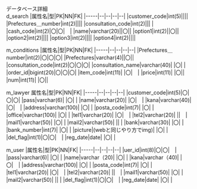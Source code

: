 データベース詳細<br>
d_search
|属性名|型|PK|NN|FK|
|-----|--|--|--|--|
|customer_code|int(5)||||
|Prefectures＿number|int(2)||||
|consultation_code|int(2)||| |
|cash_code|int(2)|〇|〇|　|
|name|varchar(20)||〇||
|option1|int(2)||〇||
|option2|int(2)||||
|option3|int(2)||||
|option4|int(2)||||

m_conditions
|属性名|型|PK|NN|FK|
|-----|--|--|--|--|
|Prefectures＿number|int(2)|〇|〇|〇|
|Prefectures|varchar(4)||〇||
|consultation_code|int(2)|〇|〇|〇|
|consultation_name|varchar(40)| |〇| |
|order_id|bigint(20)|〇|〇|〇|
|item_code|int(11)| |〇|　|
|price|int(11)| |〇||
|num|int(11)| |〇||

m_lawyer
属性名|型|PK|NN|FK|
|-----|--|--|--|--|
|customer_code|int(5)|〇|〇|〇|
|pass|varchar(6)| |〇| |
|name|varchar(20)| |〇|　|
|kana|varchar(40)| |〇|　|
|address|varchar(100)| |〇| |
|posta_code|int(7)| |〇| |
|office|varchar(100)| |〇| |
|tel1|varchar(20)| |〇|　|
|tel2|varchar(20)| ||　|
|mail1|varchar(50)| |〇| |
|mail2|varchar(50)| || |
|bank|varchar(30)| |〇| |
|bank_number|int(7)| |〇| |
|picture|(webと同じやり方でimg)| |〇| |
|del_flag|int(1)|〇|〇|　|
|reg_date|date| |〇| |



m_user
|属性名|型|PK|NN|FK|
|-----|--|--|--|--|
|uer_id|int(8)|〇|〇|　|
|pass|varchar(6)| |〇| |
|name|varchar（20)| |〇| |
|kana|varchar（40)| |〇|　|
|address|varchar(100)| |〇| |
|posta_code|int(7)| |〇| |
|tel1|varchar(20)| |〇|　|
|tel2|varchar(20)| ||　|
|mail1|varchar(50)| |〇| |
|mail2|varchar(50)| || |
|del_flag|int(1)|〇|〇|　|
|reg_date|date| |〇| |
